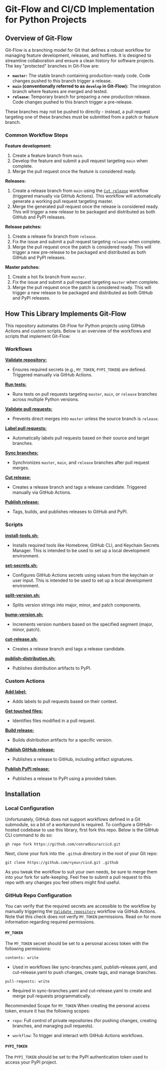 # Git-Flow and CI/CD Implementation for Python Projects


## Overview of Git-Flow

Git-Flow is a branching model for Git that defines a robust workflow for managing feature development, releases, and hotfixes. It is designed to streamline collaboration and ensure a clean history for software projects. The key "protected" branches in Git-Flow are:

- **`master`:** The stable branch containing production-ready code. Code changes pushed to this branch trigger a release.
- **`main` (conventionally referred to as `develop` in Git-Flow):** The integration branch where features are merged and tested.
- **`release`:** Temporary branch for preparing a new production release. Code changes pushed to this branch trigger a pre-release.

These branches may not be pushed to directly - instead, a pull request targeting one of these branches must be submitted from a patch or feature branch.


### Common Workflow Steps

**Feature development:**

1. Create a feature branch from `main`.
2. Develop the feature and submit a pull request targeting `main` when complete.
3. Merge the pull request once the feature is considered ready.

**Releases:**

1. Create a release branch from `main` using the [`Cut release`](workflows/cut-release.yaml) workflow (triggered manually via GitHub Actions). This workflow will automatically generate a working pull request targeting master.
2. Merge the generated pull request once the release is considered ready. This will trigger a new release to be packaged and distributed as both GitHub and PyPI releases.

**Release patches:**

1. Create a release fix branch from `release`.
2. Fix the issue and submit a pull request targeting `release` when complete.
3. Merge the pull request once the patch is considered ready. This will trigger a new pre-release to be packaged and distributed as both GitHub and PyPI releases.

**Master patches:**

1. Create a hot fix branch from `master`.
2. Fix the issue and submit a pull request targeting `master` when complete.
3. Merge the pull request once the patch is considered ready. This will trigger a new release to be packaged and distributed as both GitHub and PyPI releases.


## How This Library Implements Git-Flow

This repository automates Git-Flow for Python projects using GitHub Actions and custom scripts. Below is an overview of the workflows and scripts that implement Git-Flow:

### Workflows

**[Validate repository:](workflows/validate-repo.yaml)**
   - Ensures required secrets (e.g., `MY_TOKEN`, `PYPI_TOKEN`) are defined. Triggered manually via GitHub Actions.

**[Run tests:](workflows/run-tests.yaml)**
   - Runs tests on pull requests targeting `master`, `main`, or `release` branches across multiple Python versions.

**[Validate pull requests:](workflows/validate-pr.yaml)**
   - Prevents direct merges into `master` unless the source branch is `release`.

**[Label pull requests:](workflows/label-pr.yaml)**
   - Automatically labels pull requests based on their source and target branches.

**[Sync branches:](workflows/sync-branches.yaml)**
   - Synchronizes `master`, `main`, and `release` branches after pull request merges.

**[Cut release:](workflows/cut-release.yaml)**
   - Creates a release branch and tags a release candidate. Triggered manually via GitHub Actions.

**[Publish release:](workflows/publish-release.yaml)**
   - Tags, builds, and publishes releases to GitHub and PyPI.


### Scripts

**[install-tools.sh:](scripts/install-tools.sh)**
   - Installs required tools like Homebrew, GitHub CLI, and Keychain Secrets Manager. This is intended to be used to set up a local development environment.

**[set-secrets.sh:](scripts/set-secrets.sh)**
   - Configures GitHub Actions secrets using values from the keychain or user input. This is intended to be used to set up a local development environment.

**[split-version.sh:](scripts/split-version.sh)**
   - Splits version strings into major, minor, and patch components.

**[bump-version.sh:](scripts/bump-version.sh)**
   - Increments version numbers based on the specified segment (major, minor, patch).

**[cut-release.sh:](scripts/cut-release.sh)**
   - Creates a release branch and tags a release candidate.

**[publish-distribution.sh:](scripts/publish-distribution.sh)**
   - Publishes distribution artifacts to PyPI.


### Custom Actions

**[Add label:](actions/add-label/action.yaml)**
   - Adds labels to pull requests based on their context.

**[Get touched files:](actions/get-touched-files/action.yaml)**
   - Identifies files modified in a pull request.

**[Build release:](actions/build-release/action.yaml)**
   - Builds distribution artifacts for a specific version.

**[Publish GitHub release:](actions/publish-github-release/action.yaml)**
   - Publishes a release to GitHub, including artifact signatures.

**[Publish PyPI release:](actions/publish-pypi-release/action.yaml)**
   - Publishes a release to PyPI using a provided token.


## Installation


### Local Configuration

Unfortunately, GitHub does not support workflows defined in a Git submodule, so a bit of a workaround is required. To configure a GitHub-hosted codebase to use this library, first fork this repo. Below is the GitHub CLI command to do so:

```shell
gh repo fork https://github.com/conradbzura/cicd.git
```

Next, clone your fork into the `.github` directory in the root of your Git repo:

```shell
git clone https://github.com/<you>/cicd.git .github
```

As you tweak the workflow to suit your own needs, be sure to merge them into your fork for safe-keeping. Feel free to submit a pull request to this repo with any changes you feel others might find useful.


### GitHub Repo Configuration


You can verify that the required secrets are accessible to the workflow by manually triggering the [`Validate repository`](workflows/validate-repo.yaml) workflow via GitHub Actions. Note that this check does not verify `MY_TOKEN` permissions. Read on for more information regarding required permissions.

#### `MY_TOKEN`

The `MY_TOKEN` secret should be set to a personal access token with the following permissions:

`contents: write` 
- Used in workflows like sync-branches.yaml, publish-release.yaml, and cut-release.yaml to push changes, create tags, and manage branches.

`pull-requests: write`
- Required in sync-branches.yaml and cut-release.yaml to create and merge pull requests programmatically.

Recommended Scope for `MY_TOKEN`
When creating the personal access token, ensure it has the following scopes:

- `repo`: Full control of private repositories (for pushing changes, creating branches, and managing pull requests).

- `workflow`: To trigger and interact with GitHub Actions workflows.


#### `PYPI_TOKEN`

The `PYPI_TOKEN` should be set to the PyPI authentication token used to access your PyPI project.